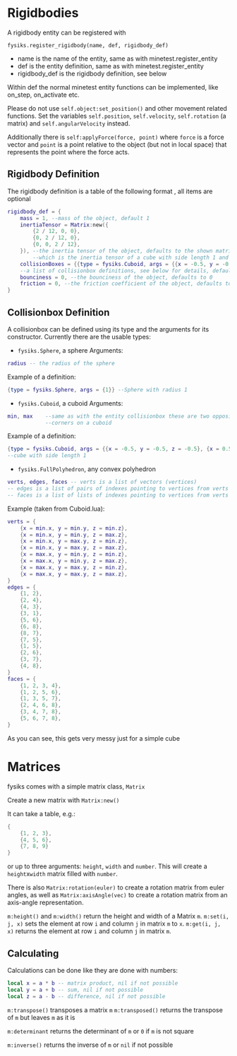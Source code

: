 Rigidbodies
===========

A rigidbody entity can be registered with

`fysiks.register_rigidbody(name, def, rigidbody_def)`

* name is the name of the entity, same as with minetest.register_entity
* def is the entity definition, same as with minetest.register_entity
* rigidbody_def is the rigidbody definition, see below

Within def the normal minetest entity functions can be implemented,
like on_step, on_activate etc.

Please do not use `self.object:set_position()` and other movement related functions.
Set the variables `self.position`, `self.velocity`, `self.rotation` (a matrix) and
`self.angularVelocity` instead.

Additionally there is `self:applyForce(force, point)` where `force` is a force vector
and `point` is a point relative to the object (but not in local space) that
represents the point where the force acts.

Rigidbody Definition
--------------------

The rigidbody definition is a table of the following format
, all items are optional

```lua
rigidbody_def = {  
	mass = 1, --mass of the object, default 1
	inertiaTensor = Matrix:new({
		{2 / 12, 0, 0},
		{0, 2 / 12, 0},
		{0, 0, 2 / 12},
	}), --the inertia tensor of the object, defaults to the shown matrix
		--which is the inertia tensor of a cube with side length 1 and mass 1
	collisionBoxes = {{type = fysiks.Cuboid, args = {{x = -0.5, y = -0.5, z = -0.5}, {x = 0.5, y = 0.5, z = 0.5}}}},
	--a list of collisionbox definitions, see below for details, defaults to {}
	bounciness = 0, --the bounciness of the object, defaults to 0
	friction = 0, --the friction coefficient of the object, defaults to 0
}
```

Collisionbox Definition
-----------------------

A collisionbox can be defined using its type and the arguments for its
constructor. Currently there are the usable types:

* `fysiks.Sphere`, a sphere
Arguments:

```lua
radius -- the radius of the sphere
```

Example of a definition:
```lua
{type = fysiks.Sphere, args = {1}} --Sphere with radius 1
```

* `fysiks.Cuboid`, a cuboid
Arguments:

```lua
min, max	--same as with the entity collisionbox these are two opposing
			--corners on a cuboid
```

Example of a definition:

```lua
{type = fysiks.Cuboid, args = {{x = -0.5, y = -0.5, z = -0.5}, {x = 0.5, y = 0.5, z = 0.5}}}
--cube with side length 1
```

* `fysiks.FullPolyhedron`, any convex polyhedron

```lua
verts, edges, faces -- verts is a list of vectors (vertices)
-- edges is a list of pairs of indexes pointing to vertices from verts
-- faces is a list of lists of indexes pointing to vertices from verts
```

Example (taken from Cuboid.lua):

```lua
verts = {
	{x = min.x, y = min.y, z = min.z},
	{x = min.x, y = min.y, z = max.z},
	{x = min.x, y = max.y, z = min.z},
	{x = min.x, y = max.y, z = max.z},
	{x = max.x, y = min.y, z = min.z},
	{x = max.x, y = min.y, z = max.z},
	{x = max.x, y = max.y, z = min.z},
	{x = max.x, y = max.y, z = max.z},
}
edges = {
	{1, 2},
	{2, 4},
	{4, 3},
	{3, 1},
	{5, 6},
	{6, 8},
	{8, 7},
	{7, 5},
	{1, 5},
	{2, 6},
	{3, 7},
	{4, 8},
}
faces = {
	{1, 2, 3, 4},
	{1, 2, 5, 6},
	{1, 3, 5, 7},
	{2, 4, 6, 8},
	{3, 4, 7, 8},
	{5, 6, 7, 8},
}
```

As you can see, this gets very messy just for a simple cube

Matrices
========

fysiks comes with a simple matrix class, `Matrix`

Create a new matrix with `Matrix:new()`

It can take a table, e.g.:

```lua
{
	{1, 2, 3},
	{4, 5, 6},
	{7, 8, 9}
}
```

or up to three arguments: `height`, `width` and `number`.
This will create a `height`x`width` matrix filled with `number`.

There is also `Matrix:rotation(euler)` to create a rotation matrix from euler angles,
as well as `Matrix:axisAngle(vec)` to create a rotation matrix from an axis-angle
representation.

`m:height()` and `m:width()` return the height and width of a Matrix `m`.
`m:set(i, j, x)` sets the element at row `i` and column `j` in matrix `m` to `x`.
`m:get(i, j, x)` returns the element at row `i` and column `j` in matrix `m`.

Calculating
-----------

Calculations can be done like they are done with numbers:

```lua
local x = a * b -- matrix product, nil if not possible
local y = a + b -- sum, nil if not possible
local z = a - b -- difference, nil if not possible
```

`m:transpose()` transposes a matrix `m`
`m:transposed()` returns the transpose of `m` but leaves `m` as it is

`m:determinant` returns the determinant of `m` or `0` if `m` is not square

`m:inverse()` returns the inverse of `m` or `nil` if not possible
